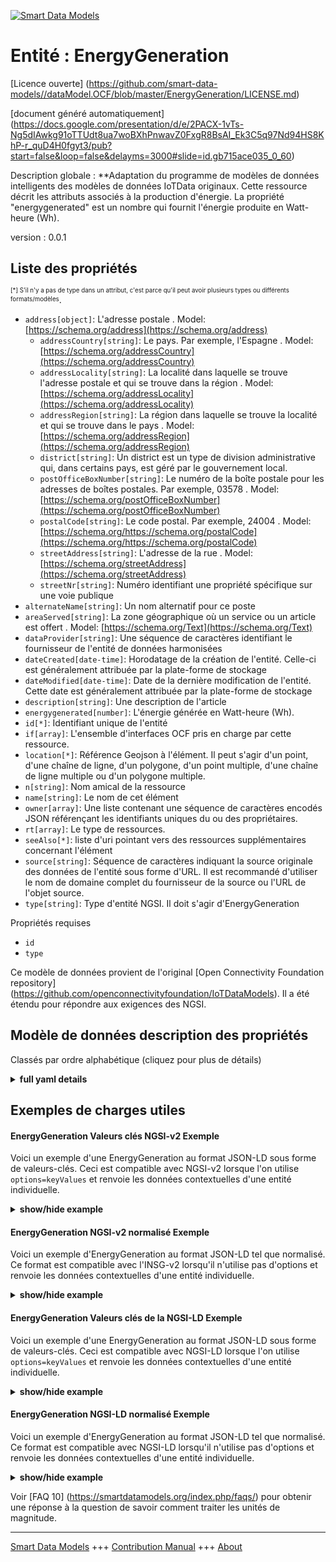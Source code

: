<!-- 10-Header -->  
[![Smart Data Models](https://smartdatamodels.org/wp-content/uploads/2022/01/SmartDataModels_logo.png "Logo")](https://smartdatamodels.org)  
Entité : EnergyGeneration  
=========================<!-- /10-Header -->  
<!-- 15-License -->  
[Licence ouverte] (https://github.com/smart-data-models//dataModel.OCF/blob/master/EnergyGeneration/LICENSE.md)  
[document généré automatiquement] (https://docs.google.com/presentation/d/e/2PACX-1vTs-Ng5dIAwkg91oTTUdt8ua7woBXhPnwavZ0FxgR8BsAI_Ek3C5q97Nd94HS8KhP-r_quD4H0fgyt3/pub?start=false&loop=false&delayms=3000#slide=id.gb715ace035_0_60)  
<!-- /15-License -->  
<!-- 20-Description -->  
Description globale : **Adaptation du programme de modèles de données intelligents des modèles de données IoTData originaux. Cette ressource décrit les attributs associés à la production d'énergie. La propriété "energygenerated" est un nombre qui fournit l'énergie produite en Watt-heure (Wh).  
version : 0.0.1  
<!-- /20-Description -->  
<!-- 30-PropertiesList -->  

## Liste des propriétés  

<sup><sub>[*] S'il n'y a pas de type dans un attribut, c'est parce qu'il peut avoir plusieurs types ou différents formats/modèles</sub></sup>.  
- `address[object]`: L'adresse postale  . Model: [https://schema.org/address](https://schema.org/address)	- `addressCountry[string]`: Le pays. Par exemple, l'Espagne  . Model: [https://schema.org/addressCountry](https://schema.org/addressCountry)  
	- `addressLocality[string]`: La localité dans laquelle se trouve l'adresse postale et qui se trouve dans la région  . Model: [https://schema.org/addressLocality](https://schema.org/addressLocality)  
	- `addressRegion[string]`: La région dans laquelle se trouve la localité et qui se trouve dans le pays  . Model: [https://schema.org/addressRegion](https://schema.org/addressRegion)  
	- `district[string]`: Un district est un type de division administrative qui, dans certains pays, est géré par le gouvernement local.    
	- `postOfficeBoxNumber[string]`: Le numéro de la boîte postale pour les adresses de boîtes postales. Par exemple, 03578  . Model: [https://schema.org/postOfficeBoxNumber](https://schema.org/postOfficeBoxNumber)  
	- `postalCode[string]`: Le code postal. Par exemple, 24004  . Model: [https://schema.org/https://schema.org/postalCode](https://schema.org/https://schema.org/postalCode)  
	- `streetAddress[string]`: L'adresse de la rue  . Model: [https://schema.org/streetAddress](https://schema.org/streetAddress)  
	- `streetNr[string]`: Numéro identifiant une propriété spécifique sur une voie publique    
- `alternateName[string]`: Un nom alternatif pour ce poste  - `areaServed[string]`: La zone géographique où un service ou un article est offert  . Model: [https://schema.org/Text](https://schema.org/Text)- `dataProvider[string]`: Une séquence de caractères identifiant le fournisseur de l'entité de données harmonisées  - `dateCreated[date-time]`: Horodatage de la création de l'entité. Celle-ci est généralement attribuée par la plate-forme de stockage  - `dateModified[date-time]`: Date de la dernière modification de l'entité. Cette date est généralement attribuée par la plate-forme de stockage  - `description[string]`: Une description de l'article  - `energygenerated[number]`: L'énergie générée en Watt-heure (Wh).  - `id[*]`: Identifiant unique de l'entité  - `if[array]`: L'ensemble d'interfaces OCF pris en charge par cette ressource.  - `location[*]`: Référence Geojson à l'élément. Il peut s'agir d'un point, d'une chaîne de ligne, d'un polygone, d'un point multiple, d'une chaîne de ligne multiple ou d'un polygone multiple.  - `n[string]`: Nom amical de la ressource  - `name[string]`: Le nom de cet élément  - `owner[array]`: Une liste contenant une séquence de caractères encodés JSON référençant les identifiants uniques du ou des propriétaires.  - `rt[array]`: Le type de ressources.  - `seeAlso[*]`: liste d'uri pointant vers des ressources supplémentaires concernant l'élément  - `source[string]`: Séquence de caractères indiquant la source originale des données de l'entité sous forme d'URL. Il est recommandé d'utiliser le nom de domaine complet du fournisseur de la source ou l'URL de l'objet source.  - `type[string]`: Type d'entité NGSI. Il doit s'agir d'EnergyGeneration  <!-- /30-PropertiesList -->  
<!-- 35-RequiredProperties -->  
Propriétés requises  
- `id`  - `type`  <!-- /35-RequiredProperties -->  
<!-- 40-RequiredProperties -->  
Ce modèle de données provient de l'original [Open Connectivity Foundation repository] (https://github.com/openconnectivityfoundation/IoTDataModels). Il a été étendu pour répondre aux exigences des NGSI.  
<!-- /40-RequiredProperties -->  
<!-- 50-DataModelHeader -->  
## Modèle de données description des propriétés  
Classés par ordre alphabétique (cliquez pour plus de détails)  
<!-- /50-DataModelHeader -->  
<!-- 60-ModelYaml -->  
<details><summary><strong>full yaml details</strong></summary>    
```yaml  
EnergyGeneration:    
  description: Smart Data Models Program adaptation of the original IoTData data Models. This Resource describes the attributes associated with energy generation The Property 'energygenerated' is a number that provides the energy generated in Watt-hour(Wh).    
  properties:    
    address:    
      description: The mailing address    
      properties:    
        addressCountry:    
          description: 'The country. For example, Spain'    
          type: string    
          x-ngsi:    
            model: https://schema.org/addressCountry    
            type: Property    
        addressLocality:    
          description: 'The locality in which the street address is, and which is in the region'    
          type: string    
          x-ngsi:    
            model: https://schema.org/addressLocality    
            type: Property    
        addressRegion:    
          description: 'The region in which the locality is, and which is in the country'    
          type: string    
          x-ngsi:    
            model: https://schema.org/addressRegion    
            type: Property    
        district:    
          description: 'A district is a type of administrative division that, in some countries, is managed by the local government'    
          type: string    
          x-ngsi:    
            type: Property    
        postOfficeBoxNumber:    
          description: 'The post office box number for PO box addresses. For example, 03578'    
          type: string    
          x-ngsi:    
            model: https://schema.org/postOfficeBoxNumber    
            type: Property    
        postalCode:    
          description: 'The postal code. For example, 24004'    
          type: string    
          x-ngsi:    
            model: https://schema.org/https://schema.org/postalCode    
            type: Property    
        streetAddress:    
          description: The street address    
          type: string    
          x-ngsi:    
            model: https://schema.org/streetAddress    
            type: Property    
        streetNr:    
          description: Number identifying a specific property on a public street    
          type: string    
          x-ngsi:    
            type: Property    
      type: object    
      x-ngsi:    
        model: https://schema.org/address    
        type: Property    
    alternateName:    
      description: An alternative name for this item    
      type: string    
      x-ngsi:    
        type: Property    
    areaServed:    
      description: The geographic area where a service or offered item is provided    
      type: string    
      x-ngsi:    
        model: https://schema.org/Text    
        type: Property    
    dataProvider:    
      description: A sequence of characters identifying the provider of the harmonised data entity    
      type: string    
      x-ngsi:    
        type: Property    
    dateCreated:    
      description: Entity creation timestamp. This will usually be allocated by the storage platform    
      format: date-time    
      type: string    
      x-ngsi:    
        type: Property    
    dateModified:    
      description: Timestamp of the last modification of the entity. This will usually be allocated by the storage platform    
      format: date-time    
      type: string    
      x-ngsi:    
        type: Property    
    description:    
      description: A description of this item    
      type: string    
      x-ngsi:    
        type: Property    
    energygenerated:    
      description: The energy generated in Watt-hour(Wh).    
      readOnly: true    
      type: number    
      x-ngsi:    
        type: Property    
    id:    
      anyOf:    
        - description: Identifier format of any NGSI entity    
          maxLength: 256    
          minLength: 1    
          pattern: ^[\w\-\.\{\}\$\+\*\[\]`|~^@!,:\\]+$    
          type: string    
          x-ngsi:    
            type: Property    
        - description: Identifier format of any NGSI entity    
          format: uri    
          type: string    
          x-ngsi:    
            type: Property    
      description: Unique identifier of the entity    
      x-ngsi:    
        type: Property    
    if:    
      description: The OCF Interface set supported by this Resource.    
      items:    
        enum:    
          - oic.if.s    
          - oic.if.baseline    
        type: string    
      minItems: 2    
      readOnly: true    
      type: array    
      uniqueItems: true    
      x-ngsi:    
        type: Property    
    location:    
      description: 'Geojson reference to the item. It can be Point, LineString, Polygon, MultiPoint, MultiLineString or MultiPolygon'    
      oneOf:    
        - description: Geojson reference to the item. Point    
          properties:    
            bbox:    
              items:    
                type: number    
              minItems: 4    
              type: array    
            coordinates:    
              items:    
                type: number    
              minItems: 2    
              type: array    
            type:    
              enum:    
                - Point    
              type: string    
          required:    
            - type    
            - coordinates    
          title: GeoJSON Point    
          type: object    
          x-ngsi:    
            type: GeoProperty    
        - description: Geojson reference to the item. LineString    
          properties:    
            bbox:    
              items:    
                type: number    
              minItems: 4    
              type: array    
            coordinates:    
              items:    
                items:    
                  type: number    
                minItems: 2    
                type: array    
              minItems: 2    
              type: array    
            type:    
              enum:    
                - LineString    
              type: string    
          required:    
            - type    
            - coordinates    
          title: GeoJSON LineString    
          type: object    
          x-ngsi:    
            type: GeoProperty    
        - description: Geojson reference to the item. Polygon    
          properties:    
            bbox:    
              items:    
                type: number    
              minItems: 4    
              type: array    
            coordinates:    
              items:    
                items:    
                  items:    
                    type: number    
                  minItems: 2    
                  type: array    
                minItems: 4    
                type: array    
              type: array    
            type:    
              enum:    
                - Polygon    
              type: string    
          required:    
            - type    
            - coordinates    
          title: GeoJSON Polygon    
          type: object    
          x-ngsi:    
            type: GeoProperty    
        - description: Geojson reference to the item. MultiPoint    
          properties:    
            bbox:    
              items:    
                type: number    
              minItems: 4    
              type: array    
            coordinates:    
              items:    
                items:    
                  type: number    
                minItems: 2    
                type: array    
              type: array    
            type:    
              enum:    
                - MultiPoint    
              type: string    
          required:    
            - type    
            - coordinates    
          title: GeoJSON MultiPoint    
          type: object    
          x-ngsi:    
            type: GeoProperty    
        - description: Geojson reference to the item. MultiLineString    
          properties:    
            bbox:    
              items:    
                type: number    
              minItems: 4    
              type: array    
            coordinates:    
              items:    
                items:    
                  items:    
                    type: number    
                  minItems: 2    
                  type: array    
                minItems: 2    
                type: array    
              type: array    
            type:    
              enum:    
                - MultiLineString    
              type: string    
          required:    
            - type    
            - coordinates    
          title: GeoJSON MultiLineString    
          type: object    
          x-ngsi:    
            type: GeoProperty    
        - description: Geojson reference to the item. MultiLineString    
          properties:    
            bbox:    
              items:    
                type: number    
              minItems: 4    
              type: array    
            coordinates:    
              items:    
                items:    
                  items:    
                    items:    
                      type: number    
                    minItems: 2    
                    type: array    
                  minItems: 4    
                  type: array    
                type: array    
              type: array    
            type:    
              enum:    
                - MultiPolygon    
              type: string    
          required:    
            - type    
            - coordinates    
          title: GeoJSON MultiPolygon    
          type: object    
          x-ngsi:    
            type: GeoProperty    
      x-ngsi:    
        type: GeoProperty    
    n:    
      description: Friendly name of the Resource    
      maxLength: 64    
      readOnly: true    
      type: string    
      x-ngsi:    
        type: Property    
    name:    
      description: The name of this item    
      type: string    
      x-ngsi:    
        type: Property    
    owner:    
      description: A List containing a JSON encoded sequence of characters referencing the unique Ids of the owner(s)    
      items:    
        anyOf:    
          - description: Identifier format of any NGSI entity    
            maxLength: 256    
            minLength: 1    
            pattern: ^[\w\-\.\{\}\$\+\*\[\]`|~^@!,:\\]+$    
            type: string    
            x-ngsi:    
              type: Property    
          - description: Identifier format of any NGSI entity    
            format: uri    
            type: string    
            x-ngsi:    
              type: Property    
        description: Unique identifier of the entity    
        x-ngsi:    
          type: Property    
      type: array    
      x-ngsi:    
        type: Property    
    rt:    
      description: The Resource Type.    
      items:    
        enum:    
          - oic.r.energy.generation    
        maxLength: 64    
        type: string    
      minItems: 1    
      readOnly: true    
      type: array    
      uniqueItems: true    
      x-ngsi:    
        type: Property    
    seeAlso:    
      description: list of uri pointing to additional resources about the item    
      oneOf:    
        - items:    
            format: uri    
            type: string    
          minItems: 1    
          type: array    
        - format: uri    
          type: string    
      x-ngsi:    
        type: Property    
    source:    
      description: 'A sequence of characters giving the original source of the entity data as a URL. Recommended to be the fully qualified domain name of the source provider, or the URL to the source object'    
      type: string    
      x-ngsi:    
        type: Property    
    type:    
      description: NGSI entity type. It has to be EnergyGeneration    
      enum:    
        - EnergyGeneration    
      type: string    
      x-ngsi:    
        type: Property    
  required:    
    - id    
    - type    
  type: object    
  x-derived-from: https://github.com/OpenInterConnect/IoTDataModels/blob/master/EnergyGenerationResURI.swagger.json    
  x-disclaimer: 'Redistribution and use in source and binary forms, with or without modification, are permitted  provided that the license conditions are met. Copyleft (c) 2022 Contributors to Smart Data Models Program'    
  x-license-url: https://github.com/smart-data-models/dataModel.OCF/blob/master/EnergyGeneration/LICENSE.md    
  x-model-schema: https://smart-data-models.github.io/dataModel.IoTDataModels/EnergyGeneration/schema.json    
  x-model-tags: OCF    
  x-version: 0.0.1    
```  
</details>    
<!-- /60-ModelYaml -->  
<!-- 70-MiddleNotes -->  
<!-- /70-MiddleNotes -->  
<!-- 80-Examples -->  
## Exemples de charges utiles  
#### EnergyGeneration Valeurs clés NGSI-v2 Exemple  
Voici un exemple d'une EnergyGeneration au format JSON-LD sous forme de valeurs-clés. Ceci est compatible avec NGSI-v2 lorsque l'on utilise `options=keyValues` et renvoie les données contextuelles d'une entité individuelle.  
<details><summary><strong>show/hide example</strong></summary>    
```json  
{  
    "id": "urn:ngsi-ld:EnergyGeneration:id:YRBR:93782527",  
    "dateCreated": "1975-08-11T11:22:54Z",  
    "dateModified": "2005-03-24T18:35:19Z",  
    "source": "Spend bag into. Now from her gun subject PM. First age safe affect.",  
    "name": "Analysis population recognize someone treatment. Should represent group strong back approach",  
    "alternateName": "Pattern president add lead network the. Live teach movie I situation understand agree.",  
    "description": "Student bag grow better. Child might source. A front war.",  
    "dataProvider": "Company TV policy drug. Foreign agency when personal huge difficult player forget.",  
    "owner": [  
        "urn:ngsi-ld:EnergyGeneration:items:EMSY:35326759",  
        "urn:ngsi-ld:EnergyGeneration:items:AKQA:02906220"  
    ],  
    "seeAlso": [  
        "urn:ngsi-ld:EnergyGeneration:items:ZANN:00199226"  
    ],  
    "location": {  
        "type": "Point",  
        "coordinates": [  
            62.4831025,  
            -1.263129  
        ]  
    },  
    "address": {  
        "streetAddress": "Hair describe hundred candidate. Probably whom it job likely different house.",  
        "addressLocality": "Turn attorney education every money my. Particularly listen down American focus something who blood. Certain hotel should.",  
        "addressRegion": "Under require page claim future in. Truth ten seven both happy central group line. Send cultural whatever computer on fast play.",  
        "addressCountry": "Issue radio especially road get car party. All office less politics.",  
        "postalCode": "Nation network college debate direction moment. Ground think save respond friend budget while.",  
        "postOfficeBoxNumber": "Tonight garden maybe forward reason. Worker season figure they yeah get. Memory who yet spend raise child above.",  
        "streetNr": "Blood sin",  
        "district": "Important produce just raise enough onto try. Those north trouble up"  
    },  
    "areaServed": "If do them altho",  
    "rt": [  
        "oic.r.energy.generation"  
    ],  
    "energygenerated": 299.3,  
    "n": "Cold profess",  
    "if": [  
        "oic.if.baseline",  
        "oic.if.s"  
    ],  
    "type": "EnergyGeneration"  
}  
```  
</details>  
#### EnergyGeneration NGSI-v2 normalisé Exemple  
Voici un exemple d'EnergyGeneration au format JSON-LD tel que normalisé. Ce format est compatible avec l'INSG-v2 lorsqu'il n'utilise pas d'options et renvoie les données contextuelles d'une entité individuelle.  
<details><summary><strong>show/hide example</strong></summary>    
```json  
{  
    "id": "urn:ngsi-ld:EnergyGeneration:id:YRBR:93782527",  
    "dateCreated": {  
        "type": "DateTime",  
        "value": "1975-08-11T11:22:54Z"  
    },  
    "dateModified": {  
        "type": "DateTime",  
        "value": "2005-03-24T18:35:19Z"  
    },  
    "source": {  
        "type": "Text",  
        "value": "Spend bag into. Now from her gun subject PM. First age safe affect."  
    },  
    "name": {  
        "type": "Text",  
        "value": "Analysis population recognize someone treatment. Should represent group strong back approach"  
    },  
    "alternateName": {  
        "type": "Text",  
        "value": "Pattern president add lead network the. Live teach movie I situation understand agree."  
    },  
    "description": {  
        "type": "Text",  
        "value": "Student bag grow better. Child might source. A front war."  
    },  
    "dataProvider": {  
        "type": "Text",  
        "value": "Company TV policy drug. Foreign agency when personal huge difficult player forget."  
    },  
    "owner": {  
        "type": "StructuredValue",  
        "value": [  
            "urn:ngsi-ld:EnergyGeneration:items:EMSY:35326759",  
            "urn:ngsi-ld:EnergyGeneration:items:AKQA:02906220"  
        ]  
    },  
    "seeAlso": {  
        "type": "StructuredValue",  
        "value": [  
            "urn:ngsi-ld:EnergyGeneration:items:ZANN:00199226"  
        ]  
    },  
    "location": {  
        "type": "geo:json",  
        "value": {  
            "type": "Point",  
            "coordinates": [  
                62.4831025,  
                -1.263129  
            ]  
        }  
    },  
    "address": {  
        "type": "StructuredValue",  
        "value": {  
            "streetAddress": "Hair describe hundred candidate. Probably whom it job likely different house.",  
            "addressLocality": "Turn attorney education every money my. Particularly listen down American focus something who blood. Certain hotel should.",  
            "addressRegion": "Under require page claim future in. Truth ten seven both happy central group line. Send cultural whatever computer on fast play.",  
            "addressCountry": "Issue radio especially road get car party. All office less politics.",  
            "postalCode": "Nation network college debate direction moment. Ground think save respond friend budget while.",  
            "postOfficeBoxNumber": "Tonight garden maybe forward reason. Worker season figure they yeah get. Memory who yet spend raise child above.",  
            "streetNr": "Blood sin",  
            "district": "Important produce just raise enough onto try. Those north trouble up"  
        }  
    },  
    "areaServed": {  
        "type": "Text",  
        "value": "If do them altho"  
    },  
    "rt": {  
        "type": "StructuredValue",  
        "value": [  
            "oic.r.energy.generation"  
        ]  
    },  
    "energygenerated": {  
        "type": "Number",  
        "value": 299.3  
    },  
    "n": {  
        "type": "Text",  
        "value": "Cold profess"  
    },  
    "if": {  
        "type": "StructuredValue",  
        "value": [  
            "oic.if.baseline",  
            "oic.if.s"  
        ]  
    },  
    "type": "EnergyGeneration"  
}  
```  
</details>  
#### EnergyGeneration Valeurs clés de la NGSI-LD Exemple  
Voici un exemple d'une EnergyGeneration au format JSON-LD sous forme de valeurs-clés. Ceci est compatible avec NGSI-LD lorsque l'on utilise `options=keyValues` et renvoie les données contextuelles d'une entité individuelle.  
<details><summary><strong>show/hide example</strong></summary>    
```json  
{  
    "id": "urn:ngsi-ld:EnergyGeneration:id:YRBR:93782527",  
    "dateCreated": "1975-08-11T11:22:54Z",  
    "dateModified": "2005-03-24T18:35:19Z",  
    "source": "Spend bag into. Now from her gun subject PM. First age safe affect.",  
    "name": "Analysis population recognize someone treatment. Should represent group strong back approach",  
    "alternateName": "Pattern president add lead network the. Live teach movie I situation understand agree.",  
    "description": "Student bag grow better. Child might source. A front war.",  
    "dataProvider": "Company TV policy drug. Foreign agency when personal huge difficult player forget.",  
    "owner": [  
        "urn:ngsi-ld:EnergyGeneration:items:EMSY:35326759",  
        "urn:ngsi-ld:EnergyGeneration:items:AKQA:02906220"  
    ],  
    "seeAlso": [  
        "urn:ngsi-ld:EnergyGeneration:items:ZANN:00199226"  
    ],  
    "location": {  
        "type": "Point",  
        "coordinates": [  
            62.4831025,  
            -1.263129  
        ]  
    },  
    "address": {  
        "streetAddress": "Hair describe hundred candidate. Probably whom it job likely different house.",  
        "addressLocality": "Turn attorney education every money my. Particularly listen down American focus something who blood. Certain hotel should.",  
        "addressRegion": "Under require page claim future in. Truth ten seven both happy central group line. Send cultural whatever computer on fast play.",  
        "addressCountry": "Issue radio especially road get car party. All office less politics.",  
        "postalCode": "Nation network college debate direction moment. Ground think save respond friend budget while.",  
        "postOfficeBoxNumber": "Tonight garden maybe forward reason. Worker season figure they yeah get. Memory who yet spend raise child above.",  
        "streetNr": "Blood sin",  
        "district": "Important produce just raise enough onto try. Those north trouble up"  
    },  
    "areaServed": "If do them altho",  
    "rt": [  
        "oic.r.energy.generation"  
    ],  
    "energygenerated": 299.3,  
    "n": "Cold profess",  
    "if": [  
        "oic.if.baseline",  
        "oic.if.s"  
    ],  
    "type": "EnergyGeneration",  
    "@context": [  
        "https://smartdatamodels.org/context.jsonld"  
    ]  
}  
```  
</details>  
#### EnergyGeneration NGSI-LD normalisé Exemple  
Voici un exemple d'EnergyGeneration au format JSON-LD tel que normalisé. Ce format est compatible avec NGSI-LD lorsqu'il n'utilise pas d'options et renvoie les données contextuelles d'une entité individuelle.  
<details><summary><strong>show/hide example</strong></summary>    
```json  
{  
    "id": "urn:ngsi-ld:EnergyGeneration:id:YRBR:93782527",  
    "dateCreated": {  
        "type": "Property",  
        "value": {  
            "@type": "DateTime",  
            "@value": "1975-08-11T11:22:54Z"  
        }  
    },  
    "dateModified": {  
        "type": "Property",  
        "value": {  
            "@type": "DateTime",  
            "@value": "2005-03-24T18:35:19Z"  
        }  
    },  
    "source": {  
        "type": "Property",  
        "value": "Spend bag into. Now from her gun subject PM. First age safe affect."  
    },  
    "name": {  
        "type": "Property",  
        "value": "Analysis population recognize someone treatment. Should represent group strong back approach"  
    },  
    "alternateName": {  
        "type": "Property",  
        "value": "Pattern president add lead network the. Live teach movie I situation understand agree."  
    },  
    "description": {  
        "type": "Property",  
        "value": "Student bag grow better. Child might source. A front war."  
    },  
    "dataProvider": {  
        "type": "Property",  
        "value": "Company TV policy drug. Foreign agency when personal huge difficult player forget."  
    },  
    "owner": {  
        "type": "Property",  
        "value": [  
            "urn:ngsi-ld:EnergyGeneration:items:EMSY:35326759",  
            "urn:ngsi-ld:EnergyGeneration:items:AKQA:02906220"  
        ]  
    },  
    "seeAlso": {  
        "type": "Property",  
        "value": [  
            "urn:ngsi-ld:EnergyGeneration:items:ZANN:00199226"  
        ]  
    },  
    "location": {  
        "type": "GeoProperty",  
        "value": {  
            "type": "Point",  
            "coordinates": [  
                62.4831025,  
                -1.263129  
            ]  
        }  
    },  
    "address": {  
        "type": "Property",  
        "value": {  
            "streetAddress": "Hair describe hundred candidate. Probably whom it job likely different house.",  
            "addressLocality": "Turn attorney education every money my. Particularly listen down American focus something who blood. Certain hotel should.",  
            "addressRegion": "Under require page claim future in. Truth ten seven both happy central group line. Send cultural whatever computer on fast play.",  
            "addressCountry": "Issue radio especially road get car party. All office less politics.",  
            "postalCode": "Nation network college debate direction moment. Ground think save respond friend budget while.",  
            "postOfficeBoxNumber": "Tonight garden maybe forward reason. Worker season figure they yeah get. Memory who yet spend raise child above.",  
            "streetNr": "Blood sin",  
            "district": "Important produce just raise enough onto try. Those north trouble up"  
        }  
    },  
    "areaServed": {  
        "type": "Property",  
        "value": "If do them altho"  
    },  
    "rt": {  
        "type": "Property",  
        "value": [  
            "oic.r.energy.generation"  
        ]  
    },  
    "energygenerated": {  
        "type": "Property",  
        "value": 299.3  
    },  
    "n": {  
        "type": "Property",  
        "value": "Cold profess"  
    },  
    "if": {  
        "type": "Property",  
        "value": [  
            "oic.if.baseline",  
            "oic.if.s"  
        ]  
    },  
    "type": "EnergyGeneration",  
    "@context": [  
        "https://smartdatamodels.org/context.jsonld"  
    ]  
}  
```  
</details><!-- /80-Examples -->  
<!-- 90-FooterNotes -->  
<!-- /90-FooterNotes -->  
<!-- 95-Units -->  
Voir [FAQ 10] (https://smartdatamodels.org/index.php/faqs/) pour obtenir une réponse à la question de savoir comment traiter les unités de magnitude.  
<!-- /95-Units -->  
<!-- 97-LastFooter -->  
---  
[Smart Data Models](https://smartdatamodels.org) +++ [Contribution Manual](https://bit.ly/contribution_manual) +++ [About](https://bit.ly/Introduction_SDM)<!-- /97-LastFooter -->  
